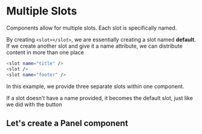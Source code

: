 # Multiple Slots

Components allow for multiple slots. Each slot is specifically named.

By creating `<slot></slot>`, we are essentially creating a slot named
**default**. If we create another slot and give it a name attribute, we can
distribute content in more than one place

```bash
<slot name="title" />
<slot />
<slot name="footer" />
```

In this example, we provide three separate slots within one component.

If a slot doesn't have a name provided, it becomes the default slot, just like
we did with the button

## Let's create a Panel component